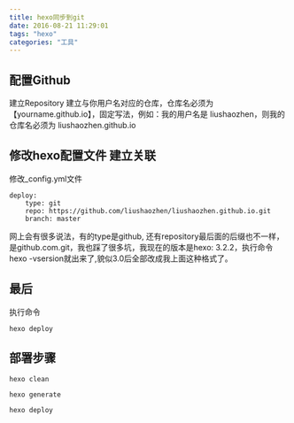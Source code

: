```yaml
---
title: hexo同步到git
date: 2016-08-21 11:29:01
tags: "hexo"
categories: "工具"
---
```


## 配置Github ##
建立Repository
建立与你用户名对应的仓库，仓库名必须为【yourname.github.io】，固定写法，例如：我的用户名是 liushaozhen，则我的仓库名必须为 liushaozhen.github.io

## 修改hexo配置文件 建立关联 ##
修改_config.yml文件

```
deploy:
	type: git
	repo: https://github.com/liushaozhen/liushaozhen.github.io.git
	branch: master
```

网上会有很多说法，有的type是github, 还有repository最后面的后缀也不一样，是github.com.git，我也踩了很多坑，我现在的版本是hexo: 3.2.2，执行命令hexo -vsersion就出来了,貌似3.0后全部改成我上面这种格式了。

## 最后 ##
执行命令

	hexo deploy


## 部署步骤 ##

    hexo clean

    hexo generate

    hexo deploy 